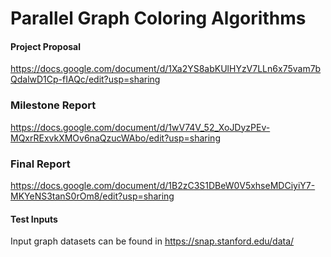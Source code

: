 # Parallel Graph Coloring Algorithms

#### Project Proposal
https://docs.google.com/document/d/1Xa2YS8abKUlHYzV7LLn6x75vam7bQdalwD1Cp-fIAQc/edit?usp=sharing

### Milestone Report
https://docs.google.com/document/d/1wV74V_52_XoJDyzPEv-MQxrRExvkXMOv6naQzucWAbo/edit?usp=sharing

### Final Report
https://docs.google.com/document/d/1B2zC3S1DBeW0V5xhseMDCiyiY7-MKYeNS3tanS0rOm8/edit?usp=sharing

#### Test Inputs
Input graph datasets can be found in https://snap.stanford.edu/data/
